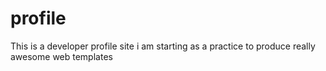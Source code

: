 # profile
This is a developer profile site i am starting as a practice to produce really awesome web templates 
